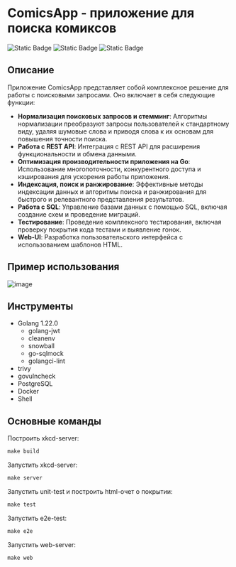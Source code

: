 # ComicsApp - приложение для поиска комиксов

![Static Badge](https://img.shields.io/badge/Golang-1.22.0-blue)
![Static Badge](https://img.shields.io/badge/PostrgeSQL-8A2BE2)
![Static Badge](https://img.shields.io/badge/REST%20API-orange)
## Описание 
Приложение ComicsApp представляет собой комплексное решение для работы с поисковыми запросами. Оно включает в себя следующие функции:

+ **Нормализация поисковых запросов и стемминг**: Алгоритмы нормализации преобразуют запросы пользователей к стандартному виду, удаляя шумовые слова и приводя слова к их основам для повышения точности поиска.
+ **Работа с REST API**: Интеграция с REST API для расширения функциональности и обмена данными.
+ **Оптимизация производительности приложения на Go**: Использование многопоточности, конкурентного доступа и кэширования для ускорения работы приложения.
+ **Индексация, поиск и ранжирование**: Эффективные методы индексации данных и алгоритмы поиска и ранжирования для быстрого и релевантного представления результатов.
+ **Работа с SQL**: Управление базами данных с помощью SQL, включая создание схем и проведение миграций.
+ **Тестирование**: Проведение комплексного тестирования, включая проверку покрытия кода тестами и выявление гонок.
+ **Web-UI**: Разработка пользовательского интерфейса с использованием шаблонов HTML.
## Пример использования
![image](demo.gif)

## Инструменты

+ Golang 1.22.0
  + golang-jwt
  + cleanenv
  + snowball
  + go-sqlmock
  + golangci-lint
+ trivy
+ govulncheck
+ PostgreSQL
+ Docker
+ Shell

## Основные команды

Построить xkcd-server:
```Makefile 
make build
```
Запустить xkcd-server:
```Makefile 
make server
```
Запустить unit-test и построить html-очет о покрытии:
```Makefile 
make test
```
Запустить e2e-test:
```Makefile 
make e2e
```
Запустить web-server:
```Makefile 
make web
```
